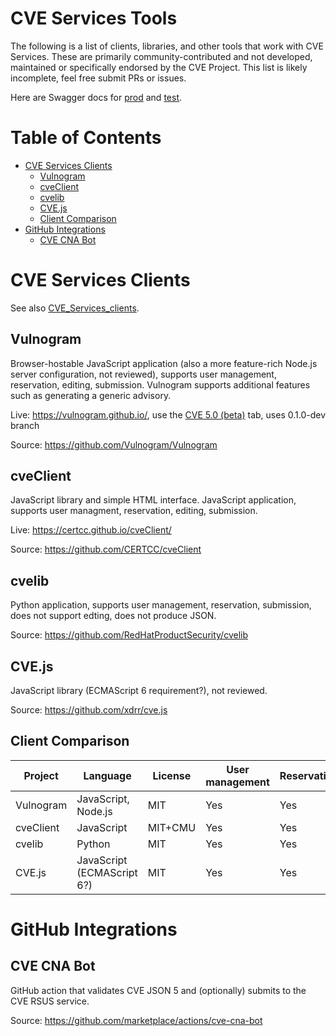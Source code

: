 CVE Services Tools
==================

The following is a list of clients, libraries, and other tools that work with CVE Services. These are primarily community-contributed and not developed, maintained or specifically endorsed by the CVE Project. This list is likely incomplete, feel free submit PRs or issues.

Here are Swagger docs for [prod](https://cveawg.mitre.org/api-docs/) and [test](https://cveawg-test.mitre.org/api-docs/).

# Table of Contents

* [CVE Services Clients](#cve-services-clients)
   * [Vulnogram](#vulnogram)
   * [cveClient](#cveclient)
   * [cvelib](#cvelib)
   * [CVE.js](#cvejs)
   * [Client Comparison](#client-comparison)
* [GitHub Integrations](#github-integrations)
   * [CVE CNA Bot](#cve-cna-bot)

<!-- Created by https://github.com/ekalinin/github-markdown-toc -->

# CVE Services Clients
See also [CVE_Services_clients](/CVE_Services_clients).

## Vulnogram
Browser-hostable JavaScript application (also a more feature-rich Node.js server configuration, not reviewed), supports user management, reservation, editing, submission. Vulnogram supports additional features such as generating a generic advisory.

Live: https://vulnogram.github.io/, use the [CVE 5.0 (beta)](https://vulnogram.github.io/cve5/) tab, uses 0.1.0-dev branch

Source: https://github.com/Vulnogram/Vulnogram

## cveClient
JavaScript library and simple HTML interface. JavaScript application, supports user managment, reservation, editing, submission.

Live: https://certcc.github.io/cveClient/

Source: https://github.com/CERTCC/cveClient

## cvelib
Python application, supports user management, reservation, submission, does not support edting, does not produce JSON.

Source: https://github.com/RedHatProductSecurity/cvelib

## CVE.js
JavaScript library (ECMAScript 6 requirement?), not reviewed.

Source: https://github.com/xdrr/cve.js

## Client Comparison
| Project | Language | License | User management | Reservation | Editing | Submission |
| --- | --- | --- | --- | --- | --- | --- |
| Vulnogram | JavaScript, Node.js | MIT | Yes | Yes | Yes | Yes |
| cveClient | JavaScript | MIT+CMU | Yes | Yes | Yes | Yes |
| cvelib | Python | MIT | Yes | Yes | No | Yes |
| CVE.js | JavaScript (ECMAScript 6?) | MIT | Yes | Yes | No | Yes |

# GitHub Integrations

## CVE CNA Bot
GitHub action that validates CVE JSON 5 and (optionally) submits to the CVE RSUS service.

Source: https://github.com/marketplace/actions/cve-cna-bot
